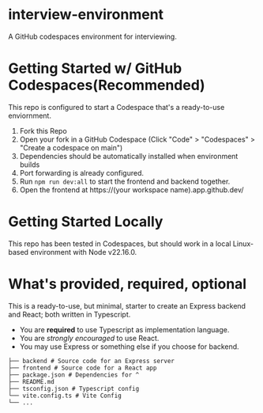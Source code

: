 # interview-environment
A GitHub codespaces environment for interviewing.

# Getting Started w/ GitHub Codespaces(Recommended)
This repo is configured to start a Codespace that's a ready-to-use enviornment.

1. Fork this Repo
2. Open your fork in a GitHub Codespace (Click "Code" > "Codespaces" > "Create a codespace on main")
3. Dependencies should be automatically installed when environment builds
4. Port forwarding is already configured.
5. Run `npm run dev:all` to start the frontend and backend together.
6. Open the frontend at https://(your workspace name).app.github.dev/

# Getting Started Locally
This repo has been tested in Codespaces, but should work in a local Linux-based environment with Node v22.16.0.

# What's provided, required, optional
This is a ready-to-use, but minimal, starter to create an Express backend and React; both written in Typescript.

* You are **required** to use Typescript as implementation language.
* You are *strongly encouraged* to use React.
* You may use Express or something else if you choose for backend.

```
├── backend # Source code for an Express server
├── frontend # Source code for a React app
├── package.json # Dependencies for ^
├── README.md
├── tsconfig.json # Typescript config
└── vite.config.ts # Vite Config
└── ...
```
